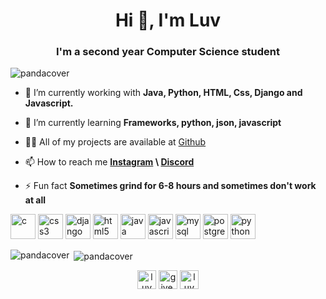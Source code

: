 <h1 align="center">Hi 👋, I'm Luv</h1>
<h3 align="center">I'm a second year Computer Science student</h3>

<p align="left"> <img src="https://komarev.com/ghpvc/?username=pandacover" alt="pandacover" /> </p>

- 🔭 I’m currently working with **Java, Python, HTML, Css, Django and Javascript.**

- 🌱 I’m currently learning **Frameworks, python, json, javascript**

- 👨‍💻 All of my projects are available at [Github](https://github.com/pandacover)

- 📫 How to reach me **[Instagram](https://www.instagram.com/give.you.a.flex) \ [Discord](https://discord.gg/3rjF858)**

- ⚡ Fun fact **Sometimes grind for 6-8 hours and sometimes don't work at all**

<p align="left"><img src="https://devicons.github.io/devicon/devicon.git/icons/c/c-original.svg" alt="c" width="40" height="40"/> <img src="https://devicons.github.io/devicon/devicon.git/icons/css3/css3-original-wordmark.svg" alt="css3" width="40" height="40"/> <img src="https://devicons.github.io/devicon/devicon.git/icons/django/django-original.svg" alt="django" width="40" height="40"/> <img src="https://devicons.github.io/devicon/devicon.git/icons/html5/html5-original-wordmark.svg" alt="html5" width="40" height="40"/> <img src="https://devicons.github.io/devicon/devicon.git/icons/java/java-original-wordmark.svg" alt="java" width="40" height="40"/> <img src="https://devicons.github.io/devicon/devicon.git/icons/javascript/javascript-original.svg" alt="javascript" width="40" height="40"/> <img src="https://devicons.github.io/devicon/devicon.git/icons/mysql/mysql-original-wordmark.svg" alt="mysql" width="40" height="40"/> <img src="https://devicons.github.io/devicon/devicon.git/icons/postgresql/postgresql-original-wordmark.svg" alt="postgresql" width="40" height="40"/> <img src="https://devicons.github.io/devicon/devicon.git/icons/python/python-original.svg" alt="python" width="40" height="40"/></p>

<p><img align="left" src="https://github-readme-stats.vercel.app/api/top-langs/?username=pandacover&layout=compact&hide=html" alt="pandacover" /></p>

<p>&nbsp;<img align="center" src="https://github-readme-stats.vercel.app/api?username=pandacover&show_icons=true" alt="pandacover" /></p>

<p align="center">
<a href="https://stackoverflow.com/users/luv" target="blank"><img align="center" src="https://cdn.jsdelivr.net/npm/simple-icons@3.0.1/icons/stackoverflow.svg" alt="luv" height="30" width="30" /></a>
<a href="https://instagram.com/flexaboi" target="blank"><img align="center" src="https://cdn.jsdelivr.net/npm/simple-icons@3.0.1/icons/instagram.svg" alt="give.you.a.flex" height="30" width="30" /></a>
<a href="https://www.leetcode.com/luvmakin" target="blank"><img align="center" src="https://cdn.jsdelivr.net/npm/simple-icons@3.0.1/icons/leetcode.svg" alt="luvmakin" height="30" width="30" /></a>
</p>
